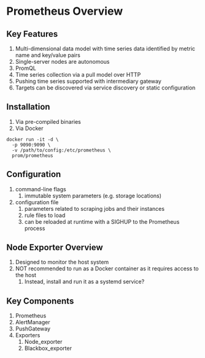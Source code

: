 # Prometheus Overview

## Key Features

1. Multi-dimensional data model with time series data identified by metric name and key/value pairs
1. Single-server nodes are autonomous
1. PromQL
1. Time series collection via a pull model over HTTP
1. Pushing time series supported with intermediary gateway
1. Targets can be discovered via service discovery or static configuration

## Installation

1. Via pre-compiled binaries
1. Via Docker

```shell
docker run -it -d \
  -p 9090:9090 \
  -v /path/to/config:/etc/prometheus \
  prom/prometheus
```

## Configuration

1. command-line flags
   1. immutable system parameters (e.g. storage locations)
1. configuration file
   1. parameters related to scraping jobs and their instances
   1. rule files to load
   1. can be reloaded at runtime with a SIGHUP to the Prometheus process

## Node Exporter Overview

1. Designed to monitor the host system
1. NOT recommended to run as a Docker container as it requires access to the host
   1. Instead, install and run it as a systemd service?

## Key Components

1. Prometheus
1. AlertManager
1. PushGateway
1. Exporters
   1. Node_exporter
   1. Blackbox_exporter
